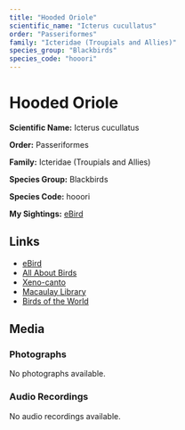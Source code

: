 ```yaml
---
title: "Hooded Oriole"
scientific_name: "Icterus cucullatus"
order: "Passeriformes"
family: "Icteridae (Troupials and Allies)"
species_group: "Blackbirds"
species_code: "hooori"
---
```


# Hooded Oriole

**Scientific Name:** Icterus cucullatus

**Order:** Passeriformes

**Family:** Icteridae (Troupials and Allies)

**Species Group:** Blackbirds

**Species Code:** hooori

**My Sightings:** [eBird](https://ebird.org/lifelist?r=world&time=life&spp=hooori)

## Links
* [eBird](https://ebird.org/species/hooori) 
* [All About Birds](https://www.allaboutbirds.org/guide/hooori) 
* [Xeno-canto](https://www.xeno-canto.org/species/icterus-cucullatus) 
* [Macaulay Library](https://search.macaulaylibrary.org/catalog?taxonCode=hooori&sort=rating_rank_desc)
* [Birds of the World](https://birdsoftheworld.org/bow/species/hooori)

## Media
### Photographs
No photographs available.

### Audio Recordings
No audio recordings available.
